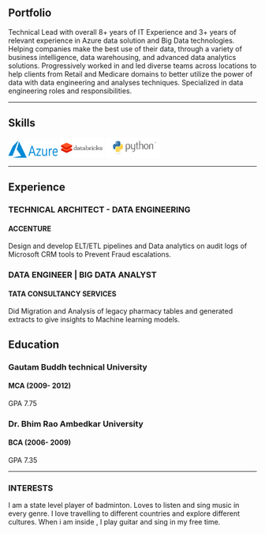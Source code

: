 ## Portfolio

Technical Lead with overall 8+ years of IT Experience and 3+ years of relevant experience in Azure data solution and Big Data technologies. Helping companies make the best use of their data, through a variety of business intelligence, data warehousing, and advanced data analytics solutions. Progressively worked in and led diverse teams across locations to help clients from Retail and Medicare domains to better utilize the power of data with data engineering and analyses techniques. Specialized in data engineering roles and responsibilities.

---

## Skills

<p align='left'>
  <img src="/Azure_Logo.png" alt="html" width="100" height="35">
  <img src="/databricks.png" alt="html" width="90" height="40">
  <img src="/python-logo.png" alt="html" width="110" height="40">

</p>

---

## Experience

### **TECHNICAL ARCHITECT - DATA ENGINEERING**
#### ACCENTURE

Design and develop ELT/ETL pipelines and Data analytics on audit logs of Microsoft CRM tools to Prevent Fraud escalations.

### **DATA ENGINEER | BIG DATA ANALYST**
#### TATA CONSULTANCY SERVICES

Did Migration and Analysis of legacy pharmacy tables and generated extracts to give insights to Machine learning models.


## Education

### **Gautam Buddh technical University**
#### MCA (2009- 2012)
GPA 7.75

### **Dr. Bhim Rao Ambedkar University**
#### BCA (2006- 2009)
GPA 7.35

---

### INTERESTS
I am a state level player of badminton. Loves to listen and sing music in every genre.
I love travelling to different countries and explore different cultures. When i am inside , I play guitar and sing in my free time.
